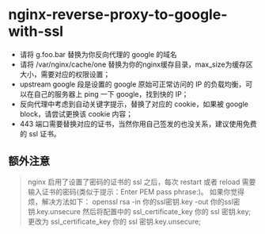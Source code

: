 nginx-reverse-proxy-to-google-with-ssl
======================================

+ 请将 g.foo.bar 替换为你反向代理的 google 的域名
+ 请将 /var/nginx/cache/one 替换为你的nginx缓存目录，max_size为缓存区大小，需要对应的权限设置；
+ upstream google 段是设置的 google 原始可正常访问的 IP 的负载均衡，可以在自己的服务器上 ping 一下 google，找到快的 IP；
+ 反向代理中考虑到自动关键字提示，替换了对应的 cookie，如果被 google block，请尝试更换该 cookie 内容；
+ 443 端口需要替换对应的证书，当然你用自己签发的也没关系，建议使用免费的 ssl 证书。

额外注意
--------------------------------------
> nginx 启用了设置了密码的证书的 ssl 之后，每次 restart 或者 reload 需要输入证书的密码(类似于提示：Enter PEM pass phrase:)。
> 如果你觉得烦，解决方法如下：
openssl rsa -in 你的ssl密钥.key -out 你的ssl密钥.key.unsecure
然后将配置中的 ssl_certificate_key 你的 ssl 密钥.key; 更改为 ssl_certificate_key 你的 ssl 密钥.key.unsecure;

